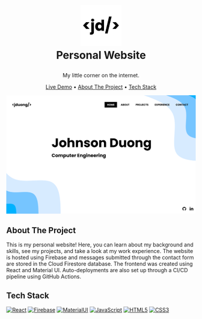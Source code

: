 <br />
<h1>
<p align="center">
  <img src="https://github.com/johnsonduong/personal-website/blob/main/public/logo.png?raw=true" alt="Logo" width="110" height="110">
  <br>Personal Website
</h1>
<p align="center">
    My little corner on the internet.
    <br />
    </p>
</p>
<p align="center">
    <a href="https://johnsonduong.ml" target="_blank">Live Demo</a> •
  <a href="#about-the-project">About The Project</a> •
  <a href="#tech-stack">Tech Stack</a>
</p>  

<p align="center">
  
<img src="https://github.com/johnsonduong/personal-website/blob/main/src/images/personal-website.png?raw=true" alt="Logo" >
</p>                                                                                                                             
                                                                                                                                                      
## About The Project
This is my personal website! Here, you can learn about my background and skills, see my projects, and take a look at my work experience. The website is hosted using Firebase and messages submitted through the contact form are stored in the Cloud Firestore database. The frontend was created using React and Material UI. Auto-deployments are also set up through a CI/CD pipeline using GitHub Actions. 

## Tech Stack
<a href="" target="_blank"><img alt="React" src="https://img.shields.io/badge/react-%2320232a.svg?style=for-the-badge&logo=react&logoColor=%2361DAFB"></a>
<a href="" target="_blank"><img alt="Firebase" src="https://img.shields.io/badge/Firebase-039BE5?style=for-the-badge&logo=Firebase&logoColor=white"></a>
<a href="" target="_blank"><img alt="MaterialUI" src="https://img.shields.io/badge/MUI-%230081CB.svg?style=for-the-badge&logo=mui&logoColor=white"></a>
  <a href="" target="_blank"><img alt="JavaScript" src="https://img.shields.io/badge/javascript-%23323330.svg?style=for-the-badge&logo=javascript&logoColor=%23F7DF1E"></a>
    <a href="" target="_blank"><img alt="HTML5" src="https://img.shields.io/badge/html5-%23E34F26.svg?style=for-the-badge&logo=html5&logoColor=white"></a>
    <a href="" target="_blank"><img alt="CSS3" src="https://img.shields.io/badge/css3-%231572B6.svg?style=for-the-badge&logo=css3&logoColor=white"></a>